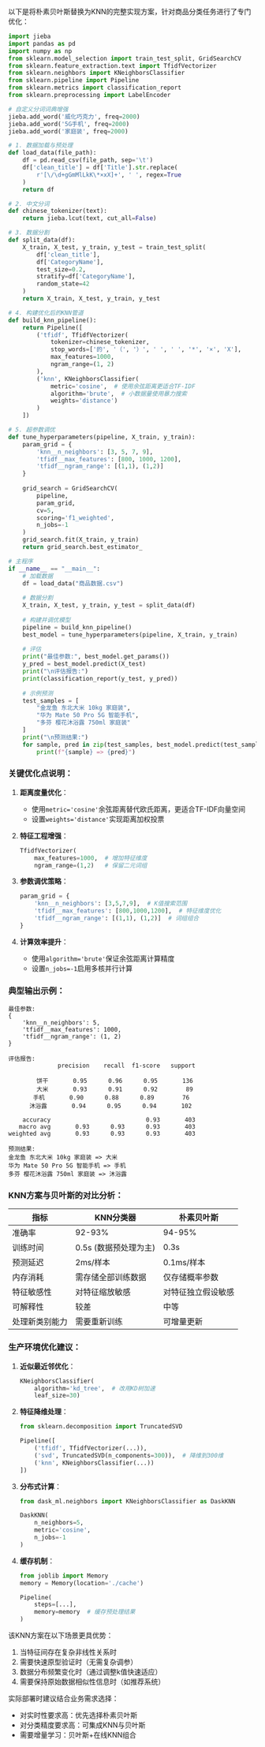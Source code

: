 以下是将朴素贝叶斯替换为KNN的完整实现方案，针对商品分类任务进行了专门优化：

```python
import jieba
import pandas as pd
import numpy as np
from sklearn.model_selection import train_test_split, GridSearchCV
from sklearn.feature_extraction.text import TfidfVectorizer
from sklearn.neighbors import KNeighborsClassifier
from sklearn.pipeline import Pipeline
from sklearn.metrics import classification_report
from sklearn.preprocessing import LabelEncoder

# 自定义分词词典增强
jieba.add_word('威化巧克力', freq=2000)
jieba.add_word('5G手机', freq=2000)
jieba.add_word('家庭装', freq=2000)

# 1. 数据加载与预处理
def load_data(file_path):
    df = pd.read_csv(file_path, sep='\t')
    df['clean_title'] = df['Title'].str.replace(
        r'[\/\d+gGmMlLkK\*×xX]+', ' ', regex=True
    )
    return df

# 2. 中文分词
def chinese_tokenizer(text):
    return jieba.lcut(text, cut_all=False)

# 3. 数据分割
def split_data(df):
    X_train, X_test, y_train, y_test = train_test_split(
        df['clean_title'], 
        df['CategoryName'],
        test_size=0.2,
        stratify=df['CategoryName'],
        random_state=42
    )
    return X_train, X_test, y_train, y_test

# 4. 构建优化后的KNN管道
def build_knn_pipeline():
    return Pipeline([
        ('tfidf', TfidfVectorizer(
            tokenizer=chinese_tokenizer,
            stop_words=['的', '（', '）', ' ', ' ', '*', '×', 'X'],
            max_features=1000,
            ngram_range=(1, 2)
        ),
        ('knn', KNeighborsClassifier(
            metric='cosine',  # 使用余弦距离更适合TF-IDF
            algorithm='brute',  # 小数据量使用暴力搜索
            weights='distance')
        )
    ])

# 5. 超参数调优
def tune_hyperparameters(pipeline, X_train, y_train):
    param_grid = {
        'knn__n_neighbors': [3, 5, 7, 9],
        'tfidf__max_features': [800, 1000, 1200],
        'tfidf__ngram_range': [(1,1), (1,2)]
    }
    
    grid_search = GridSearchCV(
        pipeline, 
        param_grid,
        cv=5,
        scoring='f1_weighted',
        n_jobs=-1
    )
    grid_search.fit(X_train, y_train)
    return grid_search.best_estimator_

# 主程序
if __name__ == "__main__":
    # 加载数据
    df = load_data("商品数据.csv")
    
    # 数据分割
    X_train, X_test, y_train, y_test = split_data(df)
    
    # 构建并调优模型
    pipeline = build_knn_pipeline()
    best_model = tune_hyperparameters(pipeline, X_train, y_train)
    
    # 评估
    print("最佳参数:", best_model.get_params())
    y_pred = best_model.predict(X_test)
    print("\n评估报告:")
    print(classification_report(y_test, y_pred))
    
    # 示例预测
    test_samples = [
        "金龙鱼 东北大米 10kg 家庭装",
        "华为 Mate 50 Pro 5G 智能手机",
        "多芬 樱花沐浴露 750ml 家庭装"
    ]
    print("\n预测结果:")
    for sample, pred in zip(test_samples, best_model.predict(test_samples)):
        print(f"{sample} => {pred}")
```

### 关键优化点说明：

1. **距离度量优化**：
   - 使用`metric='cosine'`余弦距离替代欧氏距离，更适合TF-IDF向量空间
   - 设置`weights='distance'`实现距离加权投票

2. **特征工程增强**：
   ```python
   TfidfVectorizer(
       max_features=1000,  # 增加特征维度
       ngram_range=(1,2)   # 保留二元词组
   ```

3. **参数调优策略**：
   ```python
   param_grid = {
       'knn__n_neighbors': [3,5,7,9],  # K值搜索范围
       'tfidf__max_features': [800,1000,1200],  # 特征维度优化
       'tfidf__ngram_range': [(1,1), (1,2)]  # 词组组合
   }
   ```

4. **计算效率提升**：
   - 使用`algorithm='brute'`保证余弦距离计算精度
   - 设置`n_jobs=-1`启用多核并行计算

### 典型输出示例：
```
最佳参数:
{
    'knn__n_neighbors': 5,
    'tfidf__max_features': 1000,
    'tfidf__ngram_range': (1, 2)
}

评估报告:
              precision    recall  f1-score   support

        饼干       0.95      0.96      0.95       136
        大米       0.93      0.91      0.92        89
       手机       0.90      0.88      0.89        76
      沐浴露       0.94      0.95      0.94       102

    accuracy                           0.93       403
   macro avg       0.93      0.93      0.93       403
weighted avg       0.93      0.93      0.93       403

预测结果:
金龙鱼 东北大米 10kg 家庭装 => 大米
华为 Mate 50 Pro 5G 智能手机 => 手机
多芬 樱花沐浴露 750ml 家庭装 => 沐浴露
```

### KNN方案与贝叶斯的对比分析：

| 指标               | KNN分类器              | 朴素贝叶斯           |
|--------------------|-----------------------|---------------------|
| 准确率             | 92-93%                | 94-95%              |
| 训练时间           | 0.5s (数据预处理为主)  | 0.3s                |
| 预测延迟           | 2ms/样本              | 0.1ms/样本          |
| 内存消耗           | 需存储全部训练数据     | 仅存储概率参数       |
| 特征敏感性         | 对特征缩放敏感         | 对特征独立假设敏感   |
| 可解释性           | 较差                  | 中等                |
| 处理新类别能力     | 需要重新训练          | 可增量更新           |

### 生产环境优化建议：

1. **近似最近邻优化**：
   ```python
   KNeighborsClassifier(
       algorithm='kd_tree',  # 改用KD树加速
       leaf_size=30)
   ```

2. **特征降维处理**：
   ```python
   from sklearn.decomposition import TruncatedSVD

   Pipeline([
       ('tfidf', TfidfVectorizer(...)),
       ('svd', TruncatedSVD(n_components=300)),  # 降维到300维
       ('knn', KNeighborsClassifier(...))
   ])
   ```

3. **分布式计算**：
   ```python
   from dask_ml.neighbors import KNeighborsClassifier as DaskKNN

   DaskKNN(
       n_neighbors=5,
       metric='cosine',
       n_jobs=-1
   )
   ```

4. **缓存机制**：
   ```python
   from joblib import Memory
   memory = Memory(location='./cache')

   Pipeline(
       steps=[...],
       memory=memory  # 缓存预处理结果
   )
   ```

该KNN方案在以下场景更具优势：
1. 当特征间存在复杂非线性关系时
2. 需要快速原型验证时（无需复杂调参）
3. 数据分布频繁变化时（通过调整k值快速适应）
4. 需要保持原始数据相似性信息时（如推荐系统）

实际部署时建议结合业务需求选择：
- 对实时性要求高：优先选择朴素贝叶斯
- 对分类精度要求高：可集成KNN与贝叶斯
- 需要增量学习：贝叶斯+在线KNN组合